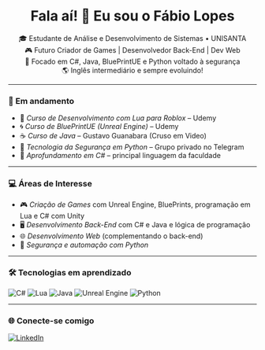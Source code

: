 <h1 align="center">Fala aí! 👋 Eu sou o Fábio Lopes</h1>

<p align="center">
🎓 Estudante de Análise e Desenvolvimento de Sistemas • UNISANTA  
<br>
🎮 Futuro Criador de Games | Desenvolvedor Back-End | Dev Web  
<br>
🧠 Focado em C#, Java, BluePrintUE e Python voltado à segurança  
<br>
🌎 Inglês intermediário e sempre evoluindo!  
</p>

---

### 🚀 Em andamento

- 🔷 *Curso de Desenvolvimento com Lua para Roblox* – Udemy  
- 🌀 *Curso de BluePrintUE (Unreal Engine)* – Udemy  
- ☕ *Curso de Java* – Gustavo Guanabara (Cruso em Video)  
- 🐍 *Tecnologia da Segurança em Python* – Grupo privado no Telegram  
- 🎯 *Aprofundamento em C#* – principal linguagem da faculdade

---

### 💻 Áreas de Interesse

- 🎮 *Criação de Games* com Unreal Engine, BluePrints, programação em Lua e C# com Unity
- 🖥️ *Desenvolvimento Back-End* com C# e Java e lógica de programação  
- 🌐 *Desenvolvimento Web* (complementando o back-end)  
- 🔐 *Segurança e automação com Python*

---

### 🛠️ Tecnologias em aprendizado

![C#](https://img.shields.io/badge/C%23-239120?style=for-the-badge&logo=c-sharp&logoColor=white)
![Lua](https://img.shields.io/badge/Lua-2C2D72?style=for-the-badge&logo=lua&logoColor=white)
![Java](https://img.shields.io/badge/Java-ED8B00?style=for-the-badge&logo=java&logoColor=white)
![Unreal Engine](https://img.shields.io/badge/Unreal%20Engine-000000?style=for-the-badge&logo=unrealengine&logoColor=white)
![Python](https://img.shields.io/badge/Python-3776AB?style=for-the-badge&logo=python&logoColor=white)

---

### 🌐 Conecte-se comigo

[![LinkedIn](https://img.shields.io/badge/LinkedIn-Fábio%20Lopes-blue?style=for-the-badge&logo=linkedin)](https://www.linkedin.com/in/fabio-lopes-31b46a373)
